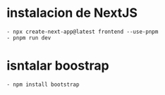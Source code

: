  # instalacion de NextJS
    - npx create-next-app@latest frontend --use-pnpm
    - pnpm run dev
# isntalar boostrap
    - npm install bootstrap
